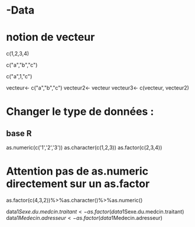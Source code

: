 # -Data

# notion de vecteur
c(1,2,3,4)

c("a","b","c")

c("a",1,"c")

vecteur<- c("a","b","c")
vecteur2<- vecteur
vecteur3<- c(vecteur, vecteur2)



# Changer le type de données :
## base R
as.numeric(c('1','2','3'))
as.character(c(1,2,3))
as.factor(c(2,3,4))

# Attention pas de as.numeric directement sur un as.factor
as.factor(c(4,3,2))%>%as.character()%>%as.numeric()


data1$Sexe.du.medcin.traitant<-as.factor(data1$Sexe.du.medcin.traitant)
data1$Medecin.adresseur<- as.factor(data1$Medecin.adresseur)
